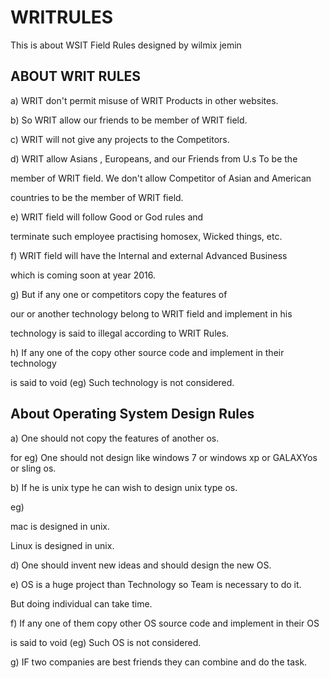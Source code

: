 # WRITRULES
This   is   about   WSIT  Field   Rules   designed  by  wilmix  jemin

ABOUT   WRIT  RULES
----------------------------

a)  WRIT    don't  permit    misuse    of  WRIT    Products    in  other  websites.

b) So  WRIT  allow  our  friends  to  be    member  of  WRIT    field.

 c)  WRIT    will  not    give    any  projects    to  the    Competitors.

d)  WRIT  allow  Asians  , Europeans, and  our  Friends    from  U.s  To    be  the 

member  of  WRIT    field.  We  don't  allow    Competitor  of  Asian  and  American

countries  to  be    the  member  of  WRIT  field.

e)  WRIT  field  will  follow    Good or  God  rules    and

terminate  such  employee    practising  homosex, Wicked  things, etc.


f)  WRIT  field  will    have    the  Internal  and  external  Advanced  Business

which  is  coming  soon  at  year  2016. 

g)  But  if  any  one or  competitors    copy  the  features  of  

our  or   another   technology belong  to WRIT field  and   implement   in   his   

technology  is   said   to  illegal  according   to  WRIT  Rules.

h)  If any  one  of  the   copy other source  code and  implement  in  their  technology

is  said   to  void  (eg)  Such  technology  is not considered.


About  Operating System Design Rules
-------------------------------------


a) One  should  not  copy the  features  of  another os.

for  eg)  One should  not  design  like  windows  7 or  windows  xp or  GALAXYos or sling os.


b)  If  he  is  unix   type  he  can  wish  to  design  unix type os.

eg)

  mac is  designed  in  unix.

Linux  is   designed  in unix.


d)  One  should    invent  new  ideas  and  should  design   the  new  OS.

e)  OS  is   a huge  project than  Technology  so  Team  is necessary  to do  it.

But  doing  individual  can  take  time.


f)  If any one of them copy other OS  source code and implement in their OS

is said to void (eg) Such OS is not considered.


g) IF  two  companies  are best friends they  can  combine  and do  the task.



 

